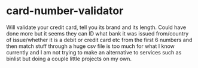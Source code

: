 # card-number-validator
Will validate your credit card, tell you its brand and its length. Could have done more but it seems they can ID what bank it was issued from/country of issue/whether it is a debit or credit card etc from the first 6 numbers and then match stuff through a huge csv file is too much for what I know currently and I am not trying to make an alternative to services such as binlist but doing a couple little projects on my own.
